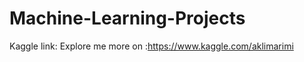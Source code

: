 # Machine-Learning-Projects

Kaggle link: 
    Explore me more on :https://www.kaggle.com/aklimarimi
